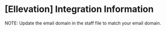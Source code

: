 # [Ellevation] Integration Information

NOTE: Update the email domain in the staff file to match your email domain.